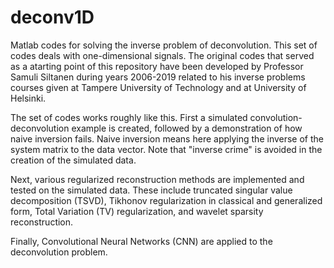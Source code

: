 # deconv1D
Matlab codes for solving the inverse problem of deconvolution. This set of codes deals with one-dimensional signals. The original codes that served as a atarting point of this repository have been developed by Professor Samuli Siltanen during years 2006-2019 related to his inverse problems courses given at Tampere University of Technology and at University of Helsinki.

The set of codes works roughly like this. First a simulated convolution-deconvolution example is created, followed by a demonstration of how naive inversion fails. Naive inversion means here applying the inverse of the system matrix to the data vector. Note that "inverse crime" is avoided in the creation of the simulated data.

Next, various regularized reconstruction methods are implemented and tested on the simulated data. These include truncated singular value decomposition (TSVD), Tikhonov regularization in classical and generalized form, Total Variation (TV) regularization, and wavelet sparsity reconstruction. 

Finally, Convolutional Neural Networks (CNN) are applied to the deconvolution problem. 
